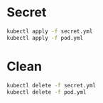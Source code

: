 # Secret

```sh
kubectl apply -f secret.yml
kubectl apply -f pod.yml
```

# Clean

```sh
kubectl delete -f secret.yml
kubectl delete -f pod.yml
```